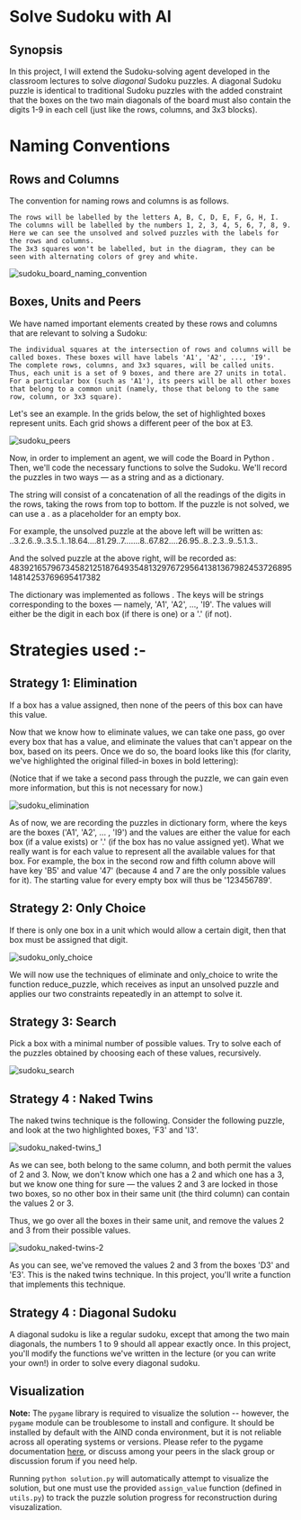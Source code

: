 # Solve Sudoku with AI

## Synopsis

In this project, I will extend the Sudoku-solving agent developed in the classroom lectures to solve _diagonal_ Sudoku puzzles. A diagonal Sudoku puzzle is identical to traditional Sudoku puzzles with the added constraint that the boxes on the two main diagonals of the board must also contain the digits 1-9 in each cell (just like the rows, columns, and 3x3 blocks).


# Naming Conventions
## Rows and Columns

The convention for naming rows and columns is as follows.

    The rows will be labelled by the letters A, B, C, D, E, F, G, H, I.
    The columns will be labelled by the numbers 1, 2, 3, 4, 5, 6, 7, 8, 9. Here we can see the unsolved and solved puzzles with the labels for the rows and columns.
    The 3x3 squares won't be labelled, but in the diagram, they can be seen with alternating colors of grey and white.


![sudoku_board_naming_convention](https://user-images.githubusercontent.com/21977558/34321369-7d2357d0-e833-11e7-906f-16db50095d11.png)




## Boxes, Units and Peers

We have named important elements created by these rows and columns that are relevant to solving a Sudoku:

    The individual squares at the intersection of rows and columns will be called boxes. These boxes will have labels 'A1', 'A2', ..., 'I9'.
    The complete rows, columns, and 3x3 squares, will be called units. Thus, each unit is a set of 9 boxes, and there are 27 units in total.
    For a particular box (such as 'A1'), its peers will be all other boxes that belong to a common unit (namely, those that belong to the same row, column, or 3x3 square).

Let's see an example. In the grids below, the set of highlighted boxes represent units. Each grid shows a different peer of the box at E3.

![sudoku_peers](https://user-images.githubusercontent.com/21977558/34321370-7f3d1740-e833-11e7-8a5a-07520ca52a55.png)



Now, in order to implement an agent,  we will code the  Board in Python . Then, we'll code the necessary functions to solve the Sudoku. We'll record the puzzles in two ways — as a string and as a dictionary.

The string will consist of a concatenation of all the readings of the digits in the rows, taking the rows from top to bottom. If the puzzle is not solved, we can use a . as a placeholder for an empty box.

For example, the unsolved puzzle at the above left will be written as: ..3.2.6..9..3.5..1..18.64....81.29..7.......8..67.82....26.95..8..2.3..9..5.1.3..

And the solved puzzle at the above right, will be recorded as: 483921657967345821251876493548132976729564138136798245372689514814253769695417382

The dictionary was implemented as follows . The keys will be strings corresponding to the boxes — namely, 'A1', 'A2', ..., 'I9'. The values will either be the digit in each box (if there is one) or a '.' (if not).




# Strategies used :-


## Strategy 1: Elimination


If a box has a value assigned, then none of the peers of this box can have this value.

Now that we know how to eliminate values, we can take one pass, go over every box that has a value, and eliminate the values that can't appear on the box, based on its peers. Once we do so, the board looks like this (for clarity, we've highlighted the original filled-in boxes in bold lettering):

(Notice that if we take a second pass through the puzzle, we can gain even more information, but this is not necessary for now.)


![sudoku_elimination](https://user-images.githubusercontent.com/21977558/34321544-861df954-e837-11e7-921e-b00ae9c54321.png)



As of now, we are recording the puzzles in dictionary form, where the keys are the boxes ('A1', 'A2', ... , 'I9') and the values are either the value for each box (if a value exists) or '.' (if the box has no value assigned yet). What we really want is for each value to represent all the available values for that box. For example, the box in the second row and fifth column above will have key 'B5' and value '47' (because 4 and 7 are the only possible values for it). The starting value for every empty box will thus be '123456789'.


## Strategy 2: Only Choice

If there is only one box in a unit which would allow a certain digit, then that box must be assigned that digit.


![sudoku_only_choice](https://user-images.githubusercontent.com/21977558/34321565-25c4698e-e838-11e7-93c2-f3b556e0da3e.png)



We will now  use the techniques of eliminate and only_choice to write the function reduce_puzzle, which receives as input an unsolved puzzle and applies our two constraints repeatedly in an attempt to solve it.

## Strategy 3: Search

Pick a box with a minimal number of possible values. Try to solve each of the puzzles obtained by choosing each of these values, recursively.

![sudoku_search](https://user-images.githubusercontent.com/21977558/34321611-174cde44-e839-11e7-9255-3a3845d8b83b.png)


## Strategy 4 : Naked Twins

The naked twins technique is the following. Consider the following puzzle, and look at the two highlighted boxes, 'F3' and 'I3'.



![sudoku_naked-twins_1](https://user-images.githubusercontent.com/21977558/34321628-b06a2e06-e839-11e7-80bc-a8126b0fe8ea.png)




As we can see, both belong to the same column, and both permit the values of 2 and 3. Now, we don't know which one has a 2 and which one has a 3, but we know one thing for sure — the values 2 and 3 are locked in those two boxes, so no other box in their same unit (the third column) can contain the values 2 or 3.

Thus, we go over all the boxes in their same unit, and remove the values 2 and 3 from their possible values.


![sudoku_naked-twins-2](https://user-images.githubusercontent.com/21977558/34321630-c845869c-e839-11e7-9a13-97502ab410f7.png)


As you can see, we've removed the values 2 and 3 from the boxes 'D3' and 'E3'. This is the naked twins technique. In this project, you'll write a function that implements this technique.






## Strategy 4 : Diagonal Sudoku

A diagonal sudoku is like a regular sudoku, except that among the two main diagonals, the numbers 1 to 9 should all appear exactly once. In this project, you'll modify the functions we've written in the lecture (or you can write your own!) in order to solve every diagonal sudoku.



## Visualization

**Note:** The `pygame` library is required to visualize the solution -- however, the `pygame` module can be troublesome to install and configure. It should be installed by default with the AIND conda environment, but it is not reliable across all operating systems or versions. Please refer to the pygame documentation [here](http://www.pygame.org/download.shtml), or discuss among your peers in the slack group or discussion forum if you need help.

Running `python solution.py` will automatically attempt to visualize the solution, but one must use the provided `assign_value` function (defined in `utils.py`) to track the puzzle solution progress for reconstruction during visuzalization.
